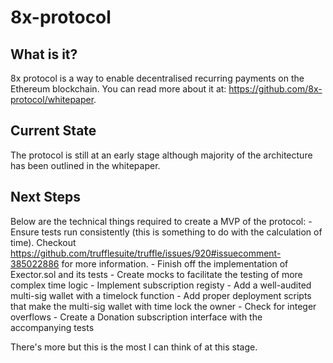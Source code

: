 # 8x-protocol

## What is it?

8x protocol is a way to enable decentralised recurring payments on the Ethereum blockchain. You can read more about it at: https://github.com/8x-protocol/whitepaper.

## Current State

The protocol is still at an early stage although majority of the architecture has been outlined in the whitepaper.

## Next Steps

Below are the technical things required to create a MVP of the protocol:
    - Ensure tests run consistently (this is something to do with the calculation of time). Checkout https://github.com/trufflesuite/truffle/issues/920#issuecomment-385022886 for more information.
    - Finish off the implementation of Exector.sol and its tests
    - Create mocks to facilitate the testing of more complex time logic
    - Implement subscription registy
    - Add a well-audited multi-sig wallet with a timelock function
    - Add proper deployment scripts that make the multi-sig wallet with time lock the owner
    - Check for integer overflows
    - Create a Donation subscription interface with the accompanying tests

There's more but this is the most I can think of at this stage.